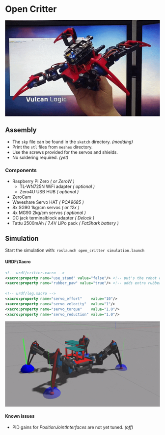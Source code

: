 # Open Critter #

![](doc/critter.gif)

## Assembly ##
* The `skp` file can be found in the `sketch` directory. _(modding)_
* Print the `stl` files from `meshes` directory.
* Use the screws provided for the servos and shields.
* No soldering required. _(yet)_

### Components ###
* Raspberry Pi Zero _( or ZeroW )_
  * TL-WN725N WiFi adapter _( optional )_
  * Zero4U USB HUB _( optional )_
* ZeroCam
* Waveshare Servo HAT _( PCA9685 )_
* 8x SG90 1kg/cm servos _( or 12x )_
* 4x MG90 2kg/cm servos _( optional )_
* DC jack terminalblock adapter _( Delock )_
* Tattu 2500mAh / 7.4V LiPo pack _( FatShark battery )_

## Simulation ##

Start the simulation with: `roslaunch open_critter simulation.launch`

#### URDF/Xacro ####

```xml
<!-- urdf/critter.xacro -->
<xacro:property name="use_stand" value="false"/> <!-- put's the robot on a fixed pedestal -->
<xacro:property name="rubber_paw" value="true"/> <!-- adds extra rubber material to the end of each tibia -->

<!-- urdf/leg.xacro -->
<xacro:property name="servo_effort"    value="10"/>
<xacro:property name="servo_velocity"  value="1"/>
<xacro:property name="servo_torque"    value="1.0"/>
<xacro:property name="servo_reduction" value="1.0"/>
```

![](doc/sim.gif)

#### Known issues ####
* PID gains for _PositionJointInterfaces_ are not yet tuned. _(off)_
